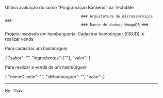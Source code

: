 Última avaliação do curso "Programação Backend" da Tech4Me

                                       ### Arquitetura de microsserviços ###
                                       ### Banco de dados: MongoDB ###

Projeto inspirado em hamburgueria: Cadastrar hambúrguer (CRUD), e realizar venda  


Para cadastrar um hambúrguer

{
"sabor": "",
"ingredientes": [""],
"valor": 
}


Para realizar a venda de um hambúrguer

{
"nomeCliente": "",
"idHamburguer": "",
"valor":
}

_________________________________________________________________
By: Thavi
